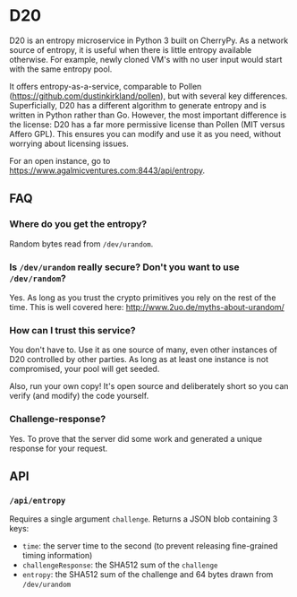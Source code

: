 # D20
D20 is an entropy microservice in Python 3 built on CherryPy. As a network source of entropy, it is useful when there is little entropy available otherwise. For example, newly cloned VM's with no user input would start with the same entropy pool.

It offers entropy-as-a-service, comparable to Pollen (https://github.com/dustinkirkland/pollen), but with several key differences. Superficially, D20 has a different algorithm to generate entropy and is written in Python rather than Go. However, the most important difference is the license: D20 has a far more permissive license than Pollen (MIT versus Affero GPL). This ensures you can modify and use it as you need, without worrying about licensing issues.

For an open instance, go to https://www.agalmicventures.com:8443/api/entropy.

## FAQ

### Where do you get the entropy?
Random bytes read from `/dev/urandom`.

### Is `/dev/urandom` really secure? Don't you want to use `/dev/random`?
Yes. As long as you trust the crypto primitives you rely on the rest of the time. This is well covered here: http://www.2uo.de/myths-about-urandom/

### How can I trust this service?
You don't have to. Use it as one source of many, even other instances of D20 controlled by other parties. As long as at least one instance is not compromised, your pool will get seeded.

Also, run your own copy! It's open source and deliberately short so you can verify (and modify) the code yourself.

### Challenge-response?
Yes. To prove that the server did some work and generated a unique response for your request.

## API

### `/api/entropy`
Requires a single argument `challenge`. Returns a JSON blob containing 3 keys:

* `time`: the server time to the second (to prevent releasing fine-grained timing information)
* `challengeResponse`: the SHA512 sum of the `challenge`
* `entropy`: the SHA512 sum of the challenge and 64 bytes drawn from `/dev/urandom`
